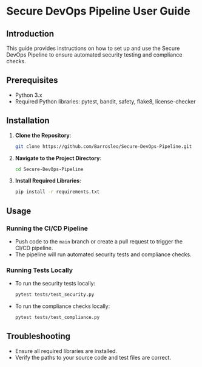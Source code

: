 # Secure DevOps Pipeline User Guide

## Introduction
This guide provides instructions on how to set up and use the Secure DevOps Pipeline to ensure automated security testing and compliance checks.

## Prerequisites
- Python 3.x
- Required Python libraries: pytest, bandit, safety, flake8, license-checker

## Installation
1. **Clone the Repository**:
    ```bash
    git clone https://github.com/Barrosleo/Secure-DevOps-Pipeline.git
    ```

2. **Navigate to the Project Directory**:
    ```bash
    cd Secure-DevOps-Pipeline
    ```

3. **Install Required Libraries**:
    ```bash
    pip install -r requirements.txt
    ```

## Usage

### Running the CI/CD Pipeline
- Push code to the `main` branch or create a pull request to trigger the CI/CD pipeline.
- The pipeline will run automated security tests and compliance checks.

### Running Tests Locally
- To run the security tests locally:
    ```bash
    pytest tests/test_security.py
    ```
- To run the compliance checks locally:
    ```bash
    pytest tests/test_compliance.py
    ```

## Troubleshooting
- Ensure all required libraries are installed.
- Verify the paths to your source code and test files are correct.
